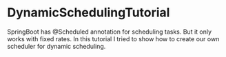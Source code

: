 # DynamicSchedulingTutorial

SpringBoot has @Scheduled annotation for scheduling tasks. But it only works with fixed rates.
In this tutorial I tried to show how to create our own scheduler for dynamic scheduling.